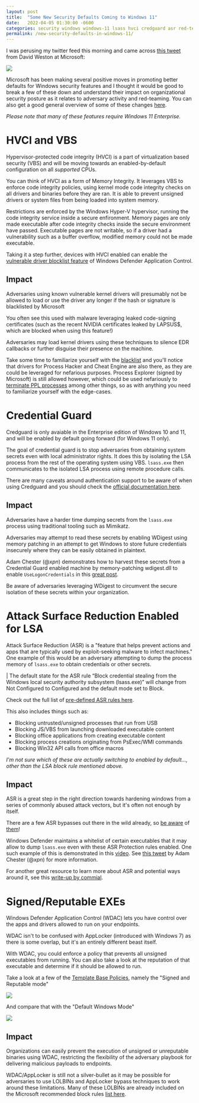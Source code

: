 ```yaml
---
layout: post
title:  "Some New Security Defaults Coming to Windows 11"
date:   2022-04-05 01:30:00 -0600
categories: security windows windows-11 lsass hvci credguard asr red-team blue-team
permalink: /new-security-defaults-in-windows-11/
---
```


I was perusing my twitter feed this morning and came across [this tweet](https://twitter.com/dwizzzleMSFT/status/1511368944380100608) from David Weston at Microsoft:

![](/assets/images/windows11-security-announcements-tweet.png)

Microsoft has been making several positive moves in promoting better defaults for Windows security features and I thought it would be good to break a few of these down and understand their impact on organizational security posture as it relates to adversary activity and red-teaming. You can also get a good general overview of some of these changes [here](https://www.microsoft.com/security/blog/2022/04/05/new-security-features-for-windows-11-will-help-protect-hybrid-work/).

_Please note that many of these features require Windows 11 Enterprise._

# HVCI and VBS

Hypervisor-protected code integrity (HVCI) is a part of virtualization based security (VBS) and will be moving towards an enabled-by-default configuration on all *supported* CPUs. 

You can think of HVCI as a form of Memory Integrity. It leverages VBS to enforce code integrity policies, using kernel mode code integrity checks on all drivers and binaries before they are ran. It is able to prevent unsigned drivers or system files from being loaded into system memory.

Restrictions are enforced by the Windows Hyper-V hypervisor, running the code integrity service inside a secure enfironment. Memory pages are only made executable after code integrity checks inside the secure environment have passed. Executable pages are not writable, so if a driver had a vulnerability such as a buffer overflow, modified memory could not be made executable.

Taking it a step further, devices with HVCI enabled can enable the [vulnerable driver blocklist feature](https://docs.microsoft.com/en-us/windows/security/threat-protection/windows-defender-application-control/microsoft-recommended-driver-block-rules) of Windows Defender Application Control.

## Impact 
Adversaries using known vulnerable kernel drivers will presumably not be allowed to load or use the driver any longer if the hash or signature is blacklisted by Microsoft

You often see this used with malware leveraging leaked code-signing certificates (such as the recent NVIDIA certificates leaked by LAPSUS$, which are blocked when using this feature!)

Adversaries may load kernel drivers using these techniques to silence EDR callbacks or further disguise their presence on the machine.

Take some time to familiarize yourself with the [blacklist](https://docs.microsoft.com/en-us/windows/security/threat-protection/windows-defender-application-control/microsoft-recommended-driver-block-rules) and you'll notice that drivers for Process Hacker and Cheat Engine are also there, as they are could be leveraged for nefarious purposes. Process Explorer (signed by Microsoft) is still allowed however, which could be used nefariously to [terminate PPL processes](https://github.com/Yaxser/Backstab) among other things, so as with anything you need to familiarize yourself with the edge-cases.


# Credential Guard

Credguard is only avaiable in the Enterprise edition of Windows 10 and 11, and will be enabled by default going forward (for Windows 11 only).

The goal of credential guard is to stop adversaries from obtaining system secrets even with local administrator rights. It does this by isolating the LSA process from the rest of the operating system using VBS. `lsass.exe` then communicates to the isolated LSA process using remote procedure calls. 

There are many caveats around authentication support to be aware of when using Credguard and you should check the [official documentation here](https://docs.microsoft.com/en-us/windows/security/identity-protection/credential-guard/credential-guard-how-it-works).

## Impact
Adversaries have a harder time dumping secrets from the `lsass.exe` process using traditional tooling such as Mimikatz. 

Adversaries may attempt to read these secrets by enabling WDigest using memory patching in an attempt to get Windows to store future credentials insecurely where they can be easily obtained in plaintext.

Adam Chester (@_xpn_) demonstrates how to harvest these secrets from a Credential Guard enabled machine by memory-patching wdigest.dll to enable `UseLogonCredentials` in this [great post](https://blog.xpnsec.com/exploring-mimikatz-part-1/).

Be aware of adversaries leveraging WDigest to circumvent the secure isolation of these secrets within your organization.

# Attack Surface Reduction Enabled for LSA

Attack Surface Reduction (ASR) is a "feature that helps prevent actions and apps that are typically used by exploit-seeking malware to infect machines." One example of this would be an adversary attempting to dump the process memory of `lsass.exe` to obtain credentials or other secrets. 

| The default state for the ASR rule “Block credential stealing from the Windows local security authority subsystem (lsass.exe)” will change from Not Configured to Configured and the default mode set to Block.

Check out the full list of [pre-defined ASR rules here](https://docs.microsoft.com/en-us/microsoft-365/security/defender-endpoint/attack-surface-reduction-rules-reference?view=o365-worldwide).

This also includes things such as:
- Blocking untrusted/unsigned processes that run from USB
- Blocking JS/VBS from launching downloaded executable content
- Blocking office applications from creating executable content
- Blocking process creations originating from PsExec/WMI commands
- Blocking Win32 API calls from office macros

_I'm not sure which of these are actually switching to enabled by default..., other than the LSA block rule mentioned above._

## Impact

ASR is a great step in the right direction towards hardening windows from a series of commonly abused attack vectors, but it's often not enough by itself.

There are a few ASR bypasses out there in the wild already, so [be aware](https://blog.sevagas.com/IMG/pdf/bypass_windows_defender_attack_surface_reduction.pdf) of [them](https://gist.github.com/infosecn1nja/24a733c5b3f0e5a8b6f0ca2cf75967e3)!

Windows Defender maintains a whitelist of certain executables that it may allow to dump `lsass.exe` even with these ASR Protection rules enabled. One such example of this is demonstrated in this [video](https://www.youtube.com/watch?v=Ie831jF0bb0). See [this tweet](https://twitter.com/_xpn_/status/1491557187168178176) by Adam Chester (@_xpn_) for more information.

For another great resource to learn more about ASR and potential ways around it, see this [write-up by commial](https://github.com/commial/experiments/tree/master/windows-defender/ASR).


# Signed/Reputable EXEs

Windows Defender Application Control (WDAC) lets you have control over the apps and drivers allowed to run on your endpoints. 

WDAC isn't to be confused with AppLocker (introduced with Windows 7) as there is some overlap, but it's an entirely different beast itself. 

With WDAC, you could enforce a policy that prevents all unsigned executables from running. You can also take a look at the reputation of that executable and determine if it should be allowed to run.

Take a look at a few of the [Template Base Policies](https://docs.microsoft.com/en-us/windows/security/threat-protection/windows-defender-application-control/wdac-wizard-create-base-policy), namely the "Signed and Reputable mode"

![](/assets/images/wdac-sr-policy.png)

And compare that with the "Default Windows Mode"

![](https://docs.microsoft.com/en-us/windows/security/threat-protection/windows-defender-application-control/images/wdac-wizard-template-selection.png)

## Impact

Organizations can easily prevent the execution of unsigned or unreputable binaries using WDAC, restricting the flexibility of the adversary playbook for delivering malicious payloads to endpoints. 

WDAC/AppLocker is still not a silver-bullet as it may be possible for adversaries to use LOLBINs and AppLocker bypass techniques to work around these limitations. Many of these LOLBINs are already included on the Microsoft recommended block rules [list here](https://docs.microsoft.com/en-us/windows/security/threat-protection/windows-defender-application-control/microsoft-recommended-block-rules).